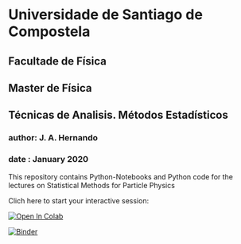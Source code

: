 # Universidade de Santiago de Compostela
## Facultade de Física
## Master de Física
## Técnicas de Analisis. Métodos Estadísticos
### author: J. A. Hernando
### date  : January 2020


This repository contains Python-Notebooks and Python code for the lectures
on Statistical Methods for Particle Physics

Clich here to start your interactive session:

[![Open In Colab](https://colab.research.google.com/assets/colab-badge.svg)](https://colab.research.google.com/github/jahernando/USC-TA/blob/master/ta_index.ipy)


[![Binder](https://mybinder.org/badge_logo.svg)](https://mybinder.org/v2/gh/jahernando/USC-TA/master)

